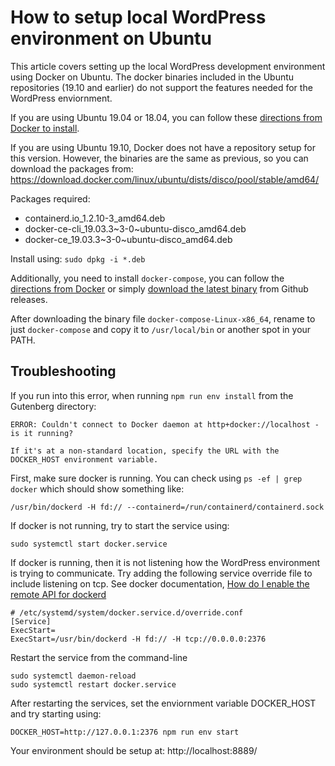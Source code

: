 
# How to setup local WordPress environment on Ubuntu

This article covers setting up the local WordPress development environment using Docker on Ubuntu. The docker binaries included in the Ubuntu repositories (19.10 and earlier) do not support the features needed for the WordPress enviornment.

If you are using Ubuntu 19.04 or 18.04, you can follow these [directions from Docker to install](https://docs.docker.com/install/linux/docker-ce/ubuntu/).

If you are using Ubuntu 19.10, Docker does not have a repository setup for this version. However, the binaries are the same as previous, so you can download the packages from: https://download.docker.com/linux/ubuntu/dists/disco/pool/stable/amd64/

Packages required:

* containerd.io_1.2.10-3_amd64.deb
* docker-ce-cli_19.03.3~3-0~ubuntu-disco_amd64.deb
* docker-ce_19.03.3~3-0~ubuntu-disco_amd64.deb

Install using: `sudo dpkg -i *.deb`

Additionally, you need to install `docker-compose`, you can follow the [directions from Docker](https://docs.docker.com/compose/install/) or simply [download the latest binary](https://github.com/docker/compose/releases) from Github releases. 

After downloading the binary file `docker-compose-Linux-x86_64`, rename to just `docker-compose` and copy it to `/usr/local/bin` or another spot in your PATH.


## Troubleshooting

If you run into this error, when running `npm run env install` from the Gutenberg directory:

```
ERROR: Couldn't connect to Docker daemon at http+docker://localhost - is it running?

If it's at a non-standard location, specify the URL with the DOCKER_HOST environment variable.
```

First, make sure docker is running. You can check using `ps -ef | grep docker` which should show something like:

```
/usr/bin/dockerd -H fd:// --containerd=/run/containerd/containerd.sock
```

If docker is not running, try to start the service using:

```
sudo systemctl start docker.service
```

If docker is running, then it is not listening how the WordPress environment is trying to communicate. Try adding the following service override file to include listening on tcp. See docker documentation, [How do I enable the remote API for dockerd](https://success.docker.com/article/how-do-i-enable-the-remote-api-for-dockerd)

```
# /etc/systemd/system/docker.service.d/override.conf
[Service]
ExecStart=
ExecStart=/usr/bin/dockerd -H fd:// -H tcp://0.0.0.0:2376
```

Restart the service from the command-line
```
sudo systemctl daemon-reload
sudo systemctl restart docker.service
```

After restarting the services, set the enviornment variable DOCKER_HOST and try starting using:

```
DOCKER_HOST=http://127.0.0.1:2376 npm run env start
```

Your environment should be setup at: http://localhost:8889/

